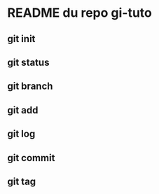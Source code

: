 # README du repo gi-tuto

## git init
## git status
## git branch
## git add
## git log
## git commit
## git tag
